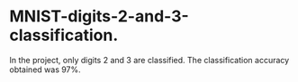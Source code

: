 # MNIST-digits-2-and-3-classification.
In the project, only digits 2 and 3 are classified. The classification accuracy obtained was 97%.
